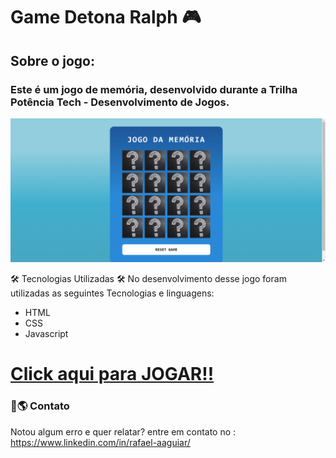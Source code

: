 # Game Detona Ralph 🎮

## Sobre o jogo:

### Este é um jogo de memória, desenvolvido durante a Trilha Potência Tech - Desenvolvimento de Jogos.


<img src="./assets/img/screen-memory-game.png" atl="imagem-do-jogo-de-memória">


🛠️ Tecnologias Utilizadas 🛠️
No desenvolvimento desse jogo foram utilizadas as seguintes Tecnologias e linguagens:


* HTML
* CSS
* Javascript


# [Click aqui para JOGAR!!](https://therafagod.github.io/js-game-detona-halph/)



###  📩🌎 Contato

Notou algum erro e quer relatar? entre em contato no : https://www.linkedin.com/in/rafael-aaguiar/